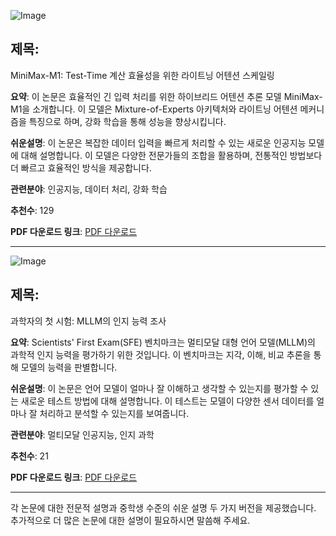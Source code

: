 ![Image](https://cdn-thumbnails.huggingface.co/social-thumbnails/papers/2506.13585.png)

## 제목:
MiniMax-M1: Test-Time 계산 효율성을 위한 라이트닝 어텐션 스케일링

**요약**:
이 논문은 효율적인 긴 입력 처리를 위한 하이브리드 어텐션 추론 모델 MiniMax-M1을 소개합니다. 이 모델은 Mixture-of-Experts 아키텍처와 라이트닝 어텐션 메커니즘을 특징으로 하며, 강화 학습을 통해 성능을 향상시킵니다.

**쉬운설명**:
이 논문은 복잡한 데이터 입력을 빠르게 처리할 수 있는 새로운 인공지능 모델에 대해 설명합니다. 이 모델은 다양한 전문가들의 조합을 활용하며, 전통적인 방법보다 더 빠르고 효율적인 방식을 제공합니다.

**관련분야**:
인공지능, 데이터 처리, 강화 학습

**추천수**:
129

**PDF 다운로드 링크**: [PDF 다운로드](https://arxiv.org/pdf/2506.13585)

---

![Image](https://cdn-thumbnails.huggingface.co/social-thumbnails/papers/2506.10521.png)

## 제목:
과학자의 첫 시험: MLLM의 인지 능력 조사

**요약**:
Scientists' First Exam(SFE) 벤치마크는 멀티모달 대형 언어 모델(MLLM)의 과학적 인지 능력을 평가하기 위한 것입니다. 이 벤치마크는 지각, 이해, 비교 추론을 통해 모델의 능력을 판별합니다.

**쉬운설명**:
이 논문은 언어 모델이 얼마나 잘 이해하고 생각할 수 있는지를 평가할 수 있는 새로운 테스트 방법에 대해 설명합니다. 이 테스트는 모델이 다양한 센서 데이터를 얼마나 잘 처리하고 분석할 수 있는지를 보여줍니다.

**관련분야**:
멀티모달 인공지능, 인지 과학

**추천수**:
21

**PDF 다운로드 링크**: [PDF 다운로드](https://arxiv.org/pdf/2506.10521)

---

각 논문에 대한 전문적 설명과 중학생 수준의 쉬운 설명 두 가지 버전을 제공했습니다. 추가적으로 더 많은 논문에 대한 설명이 필요하시면 말씀해 주세요.